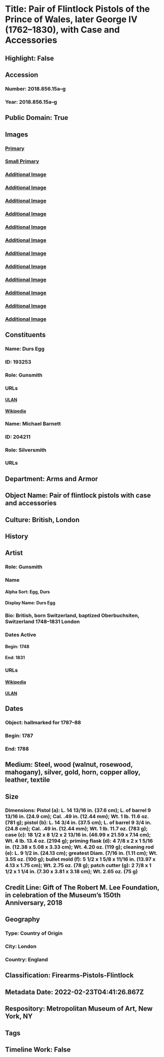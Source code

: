 # Title: Pair of Flintlock Pistols of the Prince of Wales, later George IV (1762–1830), with Case and Accessories
## Highlight: False
## Accession
### Number: 2018.856.15a–g
### Year: 2018.856.15a–g
## Public Domain: True
## Images
### [Primary](https://images.metmuseum.org/CRDImages/aa/original/DP-18822-001.jpg)
### [Small Primary](https://images.metmuseum.org/CRDImages/aa/web-large/DP-18822-001.jpg)
### [Additional Image](https://images.metmuseum.org/CRDImages/aa/original/DP-18822-002.jpg)
### [Additional Image](https://images.metmuseum.org/CRDImages/aa/original/DP-18822-004.jpg)
### [Additional Image](https://images.metmuseum.org/CRDImages/aa/original/DP-18822-007.jpg)
### [Additional Image](https://images.metmuseum.org/CRDImages/aa/original/DP-18822-008.jpg)
### [Additional Image](https://images.metmuseum.org/CRDImages/aa/original/DP-18822-006.jpg)
### [Additional Image](https://images.metmuseum.org/CRDImages/aa/original/DP-18822-005.jpg)
### [Additional Image](https://images.metmuseum.org/CRDImages/aa/original/DP-18822-003.jpg)
### [Additional Image](https://images.metmuseum.org/CRDImages/aa/original/LC-2018_856_15ab-004.jpg)
### [Additional Image](https://images.metmuseum.org/CRDImages/aa/original/LC-2018_856_15ab-006.jpg)
### [Additional Image](https://images.metmuseum.org/CRDImages/aa/original/LC-2018_856_15ab-007.jpg)
### [Additional Image](https://images.metmuseum.org/CRDImages/aa/original/LC-2018_856_15ab-010.jpg)
### [Additional Image](https://images.metmuseum.org/CRDImages/aa/original/LC-2018_856_15c-029.jpg)
## Constituents
### Name: Durs Egg
### ID: 193253
### Role: Gunsmith
### URLs
#### [ULAN](http://vocab.getty.edu/page/ulan/500112177)
#### [Wikipedia](https://www.wikidata.org/wiki/Q3041625)
### Name: Michael Barnett
### ID: 204211
### Role: Silversmith
### URLs
## Department: Arms and Armor
## Object Name: Pair of flintlock pistols with case and accessories
## Culture: British, London
## History
## Artist
### Role: Gunsmith
### Name
#### Alpha Sort: Egg, Durs
#### Display Name: Durs Egg
### Bio: British, born Switzerland, baptized Oberbuchsiten, Switzerland 1748–1831 London
### Dates Active
#### Begin: 1748
#### End: 1831
### URLs
#### [Wikipedia](https://www.wikidata.org/wiki/Q3041625)
#### [ULAN](http://vocab.getty.edu/page/ulan/500112177)
## Dates
### Object: hallmarked for 1787–88
### Begin: 1787
### End: 1788
## Medium: Steel, wood (walnut, rosewood, mahogany), silver, gold, horn, copper alloy, leather, textile
## Size
### Dimensions: Pistol (a): L. 14 13/16 in. (37.6 cm); L. of barrel 9 13/16 in. (24.9 cm); Cal. .49 in. (12.44 mm); Wt. 1 lb. 11.6 oz. (781 g); pistol (b): L. 14 3/4 in. (37.5 cm); L. of barrel 9 3/4 in. (24.8 cm); Cal. .49 in. (12.44 mm); Wt. 1 lb. 11.7 oz. (783 g); case (c): 18 1/2 x 8 1/2 x 2 13/16 in. (46.99 x 21.59 x 7.14 cm); Wt. 4 lb. 13.4 oz. (2194 g); priming flask (d): 4 7/8 x 2 x 1 5/16 in. (12.38 x 5.08 x 3.33 cm); Wt. 4.20 oz. (119 g); cleaning rod (e): L. 9 1/2 in. (24.13 cm); greatest Diam. (7/16 in. (1.11 cm); Wt. 3.55 oz. (100 g); bullet mold (f): 5 1/2 x 1 5/8 x 11/16 in. (13.97 x 4.13 x 1.75 cm); Wt. 2.75 oz. (78 g); patch cutter (g): 2 7/8 x 1 1/2 x 1 1/4 in. (7.30 x 3.81 x 3.18 cm); Wt. 2.65 oz. (75 g)
## Credit Line: Gift of The Robert M. Lee Foundation, in celebration of the Museum’s 150th Anniversary, 2018
## Geography
### Type: Country of Origin
### City: London
### Country: England
## Classification: Firearms-Pistols-Flintlock
## Metadata Date: 2022-02-23T04:41:26.867Z
## Respository: Metropolitan Museum of Art, New York, NY
## Tags
## Timeline Work: False